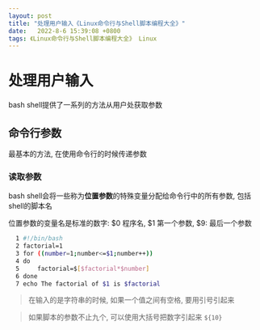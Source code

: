 ```yaml
---
layout: post
title: "处理用户输入《Linux命令行与Shell脚本编程大全》" 
date:   2022-8-6 15:39:08 +0800
tags: 《Linux命令行与Shell脚本编程大全》 Linux 
---
```


# 处理用户输入

bash shell提供了一系列的方法从用户处获取参数

## 命令行参数

最基本的方法, 在使用命令行的时候传递参数

### 读取参数

bash shell会将一些称为**位置参数**的特殊变量分配给命令行中的所有参数, 包括shell的脚本名

位置参数的变量名是标准的数字: \$0 程序名, \$1 第一个参数, $9: 最后一个参数

```bash
  1 #!/bin/bash                                                                           
  2 factorial=1
  3 for ((number=1;number<=$1;number++))
  4 do
  5     factorial=$[$factorial*$number]
  6 done
  7 echo The factorial of $1 is $factorial
```

>   在输入的是字符串的时候, 如果一个值之间有空格, 要用引号引起来

>   如果脚本的参数不止九个, 可以使用大括号把数字引起来 `${10}`



